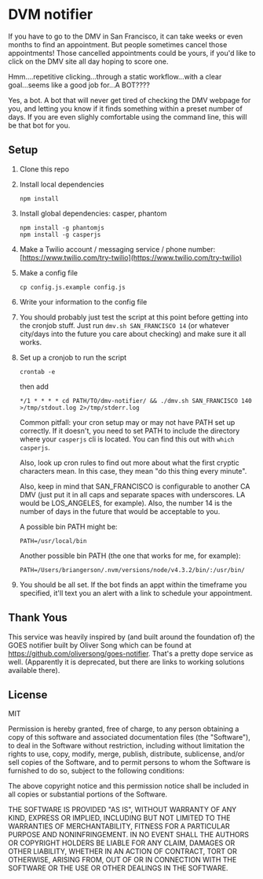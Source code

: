 # DVM notifier

If you have to go to the DMV in San Francisco, it can take weeks or even months to find an appointment. But people sometimes cancel those appointments! Those cancelled appointments could be yours, if you'd like to click on the DMV site all day hoping to score one.

Hmm....repetitive clicking...through a static workflow...with a clear goal...seems like a good job for...A BOT????

Yes, a bot. A bot that will never get tired of checking the DMV webpage for you, and letting you know if it finds something within a preset number of days. If you are even slighly comfortable using the command line, this will be that bot for you. 

## Setup

1. Clone this repo
2. Install local dependencies

    ```
    npm install
    ```

3. Install global dependencies: casper, phantom

    ```
    npm install -g phantomjs
    npm install -g casperjs
    ```

4. Make a Twilio account / messaging service / phone number: [https://www.twilio.com/try-twilio](https://www.twilio.com/try-twilio)
5. Make a config file

    ```
    cp config.js.example config.js
    ```

6. Write your information to the config file

6. You should probably just test the script at this point before getting into the cronjob stuff. Just run `dmv.sh SAN_FRANCISCO 14` (or whatever city/days into the future you care about checking) and make sure it all works.

7. Set up a cronjob to run the script

    ```
    crontab -e
    ```

    then add

    ```
    */1 * * * * cd PATH/TO/dmv-notifier/ && ./dmv.sh SAN_FRANCISCO 140 >/tmp/stdout.log 2>/tmp/stderr.log
    ```

    Common pitfall: your cron setup may or may not have PATH set up correctly. If it doesn't, you need to set PATH to include the directory where your `casperjs` cli is located. You can find this out with `which casperjs`.

    Also, look up cron rules to find out more about what the first cryptic characters mean. In this case, they mean "do this thing every minute". 

    Also, keep in mind that SAN_FRANCISCO is configurable to another CA DMV (just put it in all caps and separate spaces with underscores. LA would be LOS_ANGELES, for example). Also, the number 14 is the number of days in the future that would be acceptable to you.

    A possible bin PATH might be: 

    ```
    PATH=/usr/local/bin
    ```

    Another possible bin PATH (the one that works for me, for example):

    ```
    PATH=/Users/briangerson/.nvm/versions/node/v4.3.2/bin/:/usr/bin/
    ```

8. You should be all set. If the bot finds an appt within the timeframe you specified, it'll text you an alert with a link to schedule your appointment. 


## Thank Yous
This service was heavily inspired by (and built around the foundation of) the GOES notifier built by Oliver Song which can be found at https://github.com/oliversong/goes-notifier. That's a pretty dope service as well. (Apparently it is deprecated, but there are links to working solutions available there).

## License
MIT

Permission is hereby granted, free of charge, to any person obtaining a copy of this software and associated documentation files (the "Software"), to deal in the Software without restriction, including without limitation the rights to use, copy, modify, merge, publish, distribute, sublicense, and/or sell copies of the Software, and to permit persons to whom the Software is furnished to do so, subject to the following conditions:

The above copyright notice and this permission notice shall be included in all copies or substantial portions of the Software.

THE SOFTWARE IS PROVIDED "AS IS", WITHOUT WARRANTY OF ANY KIND, EXPRESS OR IMPLIED, INCLUDING BUT NOT LIMITED TO THE WARRANTIES OF MERCHANTABILITY, FITNESS FOR A PARTICULAR PURPOSE AND NONINFRINGEMENT. IN NO EVENT SHALL THE AUTHORS OR COPYRIGHT HOLDERS BE LIABLE FOR ANY CLAIM, DAMAGES OR OTHER LIABILITY, WHETHER IN AN ACTION OF CONTRACT, TORT OR OTHERWISE, ARISING FROM, OUT OF OR IN CONNECTION WITH THE SOFTWARE OR THE USE OR OTHER DEALINGS IN THE SOFTWARE.
